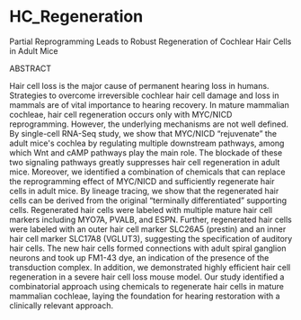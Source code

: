 # HC_Regeneration
Partial Reprogramming Leads to Robust Regeneration of Cochlear Hair Cells in Adult Mice

ABSTRACT 

Hair cell loss is the major cause of permanent hearing loss in humans. Strategies to overcome irreversible cochlear hair cell damage and loss in mammals are of vital importance to hearing recovery. In mature mammalian cochleae, hair cell regeneration occurs only with MYC/NICD reprogramming. However, the underlying mechanisms are not well defined. By single-cell RNA-Seq study, we show that MYC/NICD “rejuvenate” the adult mice's cochlea by regulating multiple downstream pathways, among which Wnt and cAMP pathways play the main role. The blockade of these two signaling pathways greatly suppresses hair cell regeneration in adult mice. Moreover, we identified a combination of chemicals that can replace the reprogramming effect of MYC/NICD and sufficiently regenerate hair cells in adult mice. By lineage tracing, we show that the regenerated hair cells can be derived from the original “terminally differentiated” supporting cells. Regenerated hair cells were labeled with multiple mature hair cell markers including MYO7A, PVALB, and ESPN. Further, regenerated hair cells were labeled with an outer hair cell marker SLC26A5 (prestin) and an inner hair cell marker SLC17A8 (VGLUT3), suggesting the specification of auditory hair cells. The new hair cells formed connections with adult spiral ganglion neurons and took up FM1-43 dye, an indication of the presence of the transduction complex. In addition, we demonstrated highly efficient hair cell regeneration in a severe hair cell loss mouse model. Our study identified a combinatorial approach using chemicals to regenerate hair cells in mature mammalian cochleae, laying the foundation for hearing restoration with a clinically relevant approach. 
